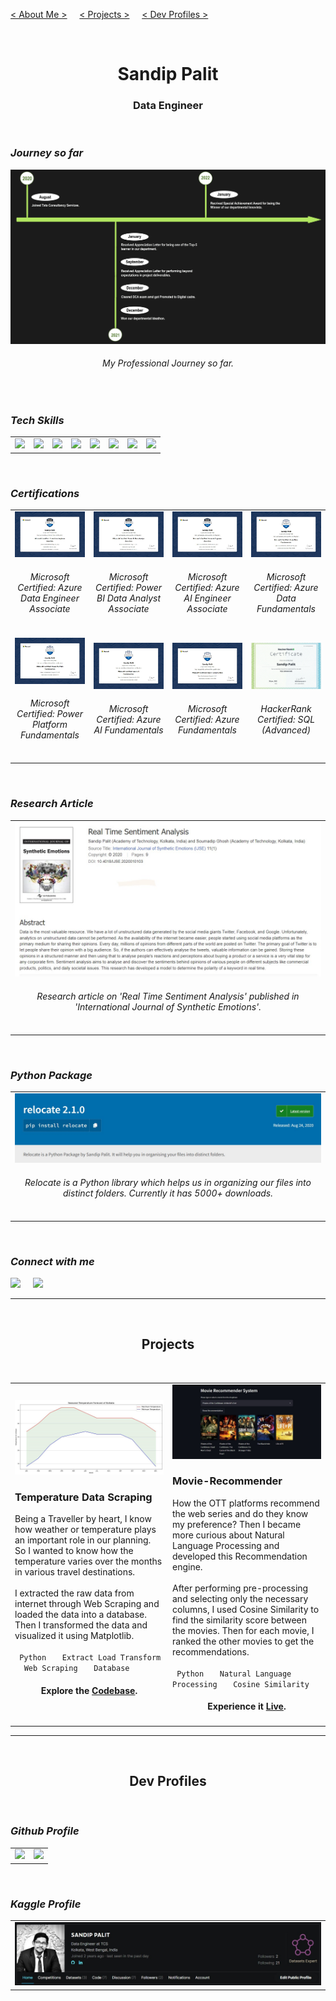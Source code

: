 [< About Me >](#SandipPalit) &nbsp; &nbsp;
[< Projects >](#Projects) &nbsp; &nbsp;
[< Dev Profiles >](#DevProfiles)

<br id="SandipPalit">
<h1 align="center"><b> Sandip Palit </b></h1>
<h3 align="center"> Data Engineer </h3>
<!--- my description -->

<br>

###  _Journey so far_

<img src="./assets/images/11.jpg">
<h6 align="center"><i> My Professional Journey so far. </i></h6>

<br>

###  _Tech Skills_

<table >
  <tr>
    <td><img src="https://img.shields.io/badge/Python-FFD43B?style=for-the-badge&logo=python&logoColor=blue"></td>
    <td><img src="https://img.shields.io/badge/Pandas-2C2D72?style=for-the-badge&logo=pandas&logoColor=white"></td>
    <td><img src="https://img.shields.io/badge/Oracle_SQL-F80000?style=for-the-badge&logo=oracle&logoColor=white"></td>
    <td><img src="https://img.shields.io/badge/MySQL-005C84?style=for-the-badge&logo=mysql&logoColor=white"></td>
    <td><img src="https://img.shields.io/badge/scala-%23DC322F.svg?style=for-the-badge&logo=scala&logoColor=white"></td>
    <td><img src="https://img.shields.io/badge/pyspark-3670A0?style=for-the-badge&logo=python&logoColor=white"></td>
    <td><img src="https://img.shields.io/badge/PowerBI-F2C811?style=for-the-badge&logo=Power%20BI&logoColor=white"></td>
    <td><img src="https://img.shields.io/badge/azure-%230072C6.svg?style=for-the-badge&logo=microsoftazure&logoColor=white"></td>
  </tr>
</table>

<br>

###  _Certifications_

<table >
  <tr>
    <td width=25%>
      <a href="https://www.credly.com/badges/9b5afc72-5264-43a3-a37e-ebd96cbeb006/public_url" target="_blank" rel="noopener noreferrer"><img src="./assets/images/1.jpg"></a>
      <h6 align="center"><i> Microsoft Certified: Azure Data Engineer Associate </i></h6>
    </td>
    <td width=25%>
      <a href="https://www.credly.com/badges/1b428b51-f69b-4016-8f6d-4f730b468cab/public_url" target="_blank" rel="noopener noreferrer"><img src="./assets/images/2.jpg"></a>
      <h6 align="center"><i> Microsoft Certified: Power BI Data Analyst Associate </i></h6>
    </td>
    <td width=25%>
      <a href="https://www.credly.com/badges/62712b49-40e3-4cd2-9772-f6793c78e727/public_url" target="_blank" rel="noopener noreferrer"><img src="./assets/images/3.jpg"></a>
      <h6 align="center"><i> Microsoft Certified: Azure AI Engineer Associate </i></h6>
    </td>
    <td width=25%>
      <a href="https://www.credly.com/badges/e1da7d15-6535-4341-a1c0-3186a248a22a" target="_blank" rel="noopener noreferrer"><img src="./assets/images/4.jpg"></a>
      <h6 align="center"><i> Microsoft Certified: Azure Data Fundamentals </i></h6>
    </td>
  </tr>
  <tr>
    <td width=25%>
      <a href="https://www.credly.com/badges/43d468d8-95d9-4864-bade-76d89b610af7/public_url" target="_blank" rel="noopener noreferrer"><img src="./assets/images/5.jpg"></a>
      <h6 align="center"><i> Microsoft Certified: Power Platform Fundamentals </i></h6>
    </td>
    <td width=25%>
      <a href="https://www.credly.com/badges/0624b5b2-99f0-4502-9285-864b2d79b45e" target="_blank" rel="noopener noreferrer"><img src="./assets/images/6.jpg"></a>
      <h6 align="center"><i> Microsoft Certified: Azure AI Fundamentals </i></h6>
    </td width=25%>
    <td>
      <a href="https://www.credly.com/badges/6a1e4c79-7518-4f60-8e72-dd2eff66fbb9/public_url" target="_blank" rel="noopener noreferrer"><img src="./assets/images/7.jpg"></a>
      <h6 align="center"><i> Microsoft Certified: Azure Fundamentals </i></h6>
    </td width=25%>
    <td>
      <a href="https://www.hackerrank.com/certificates/a53a35d6f469" target="_blank" rel="noopener noreferrer"><img src="./assets/images/8.jpg"></a>
      <h6 align="center"><i> HackerRank Certified: SQL (Advanced) </i></h6>
    </td>
  </tr>
</table>

<br>

###  _Research Article_

<table >
  <tr>
    <td>
      <a href="https://www.igi-global.com/article/real-time-sentiment-analysis/252223" alt="Real Time Sentiment Analysis" target="_blank" rel="noopener noreferrer"><img src="./assets/images/9.jpg"></a>
      <h6 align="center"><i> Research article on 'Real Time Sentiment Analysis' published in 'International Journal of Synthetic Emotions'. </i></h6>
    </td>
  </tr>
</table>

<br>

###  _Python Package_

<table >
  <tr>
    <td>
      <a href="https://pypi.org/project/relocate/" alt="Relocate" target="_blank" rel="noopener noreferrer"><img src="./assets/images/10.jpg"></a>
      <h6 align="center"><i> Relocate is a Python library which helps us in organizing our files into distinct folders.  Currently it has 5000+ downloads. </i></h6>
    </td>
  </tr>
</table>

<br>

###  _Connect with me_

<a href="https://www.linkedin.com/in/sandip-palit/" alt="Sandip Palit" target="_blank" rel="noopener noreferrer">
<img src="https://img.shields.io/badge/LinkedIn-0077B5?style=for-the-badge&logo=linkedin&logoColor=white"></a>
&nbsp; &nbsp;
<a href="mailto:sandippalitt@gmail.com" alt="sandippalitt@gmail.com">
<img src="https://img.shields.io/badge/Gmail-D14836?style=for-the-badge&logo=gmail&logoColor=white"></a>

<br>

---

<br id="Projects">
<h2 align="center"> Projects </h2>
<br>

<table >
  <tr>
    <td width=50%>
      <a href="https://github.com/SandipPalit/Data-Engineering/tree/main/Temperature%20Data%20Scraping" target="_blank" rel="noopener noreferrer"><img src="./assets/images/13.jpg"></a>
      <h3> Temperature Data Scraping </h3>
      Being a Traveller by heart, I know how weather or temperature plays an important role in our planning.
      So I wanted to know how the temperature varies over the months in various travel destinations.
      <br><br>
      I extracted the raw data from internet through Web Scraping and loaded the data into a database.
      Then I transformed the data and visualized it using Matplotlib.
      <br><br>
      <code> Python </code> &nbsp; <code> Extract Load Transform </code> &nbsp; <code> Web Scraping </code> &nbsp; <code> Database </code> 
      <br>
      <h4 align="center">Explore the <a href="https://github.com/SandipPalit/Data-Engineering/tree/main/Temperature%20Data%20Scraping" target="_blank" rel="noopener noreferrer">Codebase</a>.</h4>   
    </td>
    <td width=50%>
      <a href="https://movierecommender-sandippalit.herokuapp.com/" target="_blank" rel="noopener noreferrer"><img src="./assets/images/14.jpg"></a>
      <h3> Movie-Recommender </h3>
      How the OTT platforms recommend the web series and do they know my preference? 
      Then I became more curious about Natural Language Processing and developed this Recommendation engine.
      <br><br>
      After performing pre-processing and selecting only the necessary columns, I used Cosine Similarity to find the similarity score between the movies. 
      Then for each movie, I ranked the other movies to get the recommendations.
      <br><br>
      <code> Python </code> &nbsp; <code> Natural Language Processing </code> &nbsp; <code> Cosine Similarity </code>
      <br>
      <h4 align="center">Experience it <a href="https://movierecommender-sandippalit.herokuapp.com/" target="_blank" rel="noopener noreferrer">Live</a>.</h4>
    </td>
  </tr>
</table>

---

<br id="DevProfiles">
<h2 align="center"> Dev Profiles </h2>
<br>

### _Github Profile_

<table >
  <tr width=100%>
    <td>
      <a href="https://github.com/SandipPalit" alt="Github Profile" target="_blank" rel="noopener noreferrer">
        <img src="https://github-readme-streak-stats.herokuapp.com?user=sandippalit&theme=dark&hide_border=true&background=141321&stroke=08594F&ring=DD2727&fire=DD2727&currStreakLabel=00FEC8&currStreakNum=00FEC8&sideLabels=26C4DC&sideNums=26C4DC&dates=989426"/>
      </a>
    </td>
    <td>
      <a href="https://github.com/SandipPalit" alt="Github Profile" target="_blank" rel="noopener noreferrer">
        <img src="https://github-profile-summary-cards.vercel.app/api/cards/profile-details?username=sandippalit&show_icons=true&count_private=true&theme=2077&layout=compact"/>
      </a>
    </td>
  </tr>
</table>
  
<br>

### _Kaggle Profile_

<table >
  <tr>
    <td>
      <a href="https://www.kaggle.com/sandippalit009" alt="Kaggle Profile" target="_blank" rel="noopener noreferrer">
        <img src="./assets/images/12.jpg">
      </a>
    </td>
  </tr>
</table>

<br>
